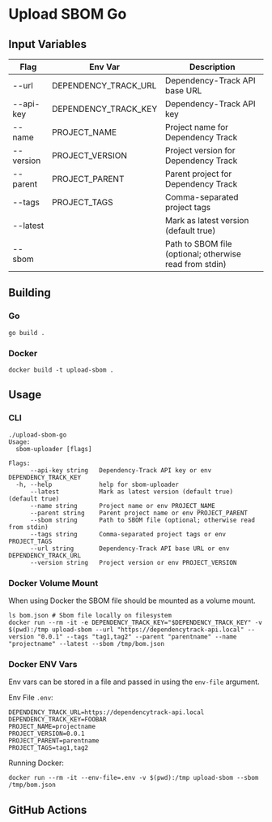 # Upload SBOM Go

## Input Variables
| Flag      | Env Var              | Description                                             |
|-----------|----------------------|---------------------------------------------------------|
| --url     | DEPENDENCY_TRACK_URL | Dependency-Track API base URL                           |
| --api-key | DEPENDENCY_TRACK_KEY | Dependency-Track API key                                |
| --name    | PROJECT_NAME         | Project name for Dependency Track                       |
| --version | PROJECT_VERSION      | Project version for Dependency Track                    |
| --parent  | PROJECT_PARENT       | Parent project for Dependency Track                     |
| --tags    | PROJECT_TAGS         | Comma-separated project tags                            |
| --latest  |                      | Mark as latest version (default true)                   |
| --sbom    |                      | Path to SBOM file (optional; otherwise read from stdin) |

## Building
### Go
`go build .`

### Docker
`docker build -t upload-sbom .`

## Usage
### CLI
```
./upload-sbom-go 
Usage:
  sbom-uploader [flags]

Flags:
      --api-key string   Dependency-Track API key or env DEPENDENCY_TRACK_KEY
  -h, --help             help for sbom-uploader
      --latest           Mark as latest version (default true) (default true)
      --name string      Project name or env PROJECT_NAME
      --parent string    Parent project name or env PROJECT_PARENT
      --sbom string      Path to SBOM file (optional; otherwise read from stdin)
      --tags string      Comma-separated project tags or env PROJECT_TAGS
      --url string       Dependency-Track API base URL or env DEPENDENCY_TRACK_URL
      --version string   Project version or env PROJECT_VERSION
```

### Docker Volume Mount
When using Docker the SBOM file should be mounted as a volume mount.

```
ls bom.json # Sbom file locally on filesystem
docker run --rm -it -e DEPENDENCY_TRACK_KEY="$DEPENDENCY_TRACK_KEY" -v $(pwd):/tmp upload-sbom --url "https://dependencytrack-api.local" --version "0.0.1" --tags "tag1,tag2" --parent "parentname" --name "projectname" --latest --sbom /tmp/bom.json
```

### Docker ENV Vars
Env vars can be stored in a file and passed in using the `env-file` argument.

Env File `.env`:
```
DEPENDENCY_TRACK_URL=https://dependencytrack-api.local
DEPENDENCY_TRACK_KEY=FOOBAR
PROJECT_NAME=projectname
PROJECT_VERSION=0.0.1
PROJECT_PARENT=parentname
PROJECT_TAGS=tag1,tag2
```

Running Docker:
```
docker run --rm -it --env-file=.env -v $(pwd):/tmp upload-sbom --sbom /tmp/bom.json
```

## GitHub Actions
